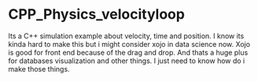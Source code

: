 # CPP_Physics_velocityloop

Its a C++ simulation example about velocity, time and position.
I know its kinda hard to make this but i might consider xojo in data science now.
Xojo is good for front end because of the drag and drop.
And thats a huge plus for databases visualization and other things.
I just need to know how do i make those things.
